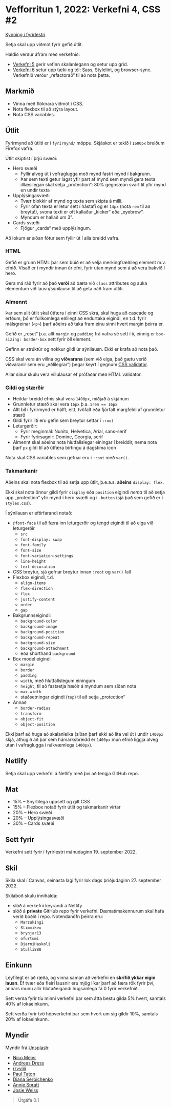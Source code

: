 # Vefforritun 1, 2022: Verkefni 4, CSS #2

[Kynning í fyrirlestri](https://youtu.be/).

Setja skal upp viðmót fyrir gefið útlit.

Haldið verður áfram með verkefnið:

* [Verkefni 5](https://github.com/vefforritun/vef1-2022-v5/) gerir vefinn skalanlegann og setur upp grid.
* [Verkefni 6](https://github.com/vefforritun/vef1-2022-v6/) setur upp tæki og tól: Sass, Stylelint, og browser-sync. Verkefnið verður „refactorað“ til að nota þetta.

## Markmið

* Vinna með flóknara viðmót í CSS.
* Nota flexbox til að stýra layout.
* Nota CSS variables.

## Útlit

Fyrirmynd að útliti er í `fyrirmynd/` möppu. Skjáskot er tekið í `1600px` breiðum Firefox vafra.

Útlit skiptist í þrjú svæði:

* Hero svæði
  * Fyllir alveg út í vefraglugga með mynd fastri mynd í bakgrunn.
  * Þar sem texti getur lagst yfir part af mynd sem myndi gera texta illlæsilegan skal setja „protection“: 80% gegnsæan svart lit yfir mynd en undir texta
* Upplýsingasvæði
  * Tvær blokkir af mynd og texta sem skipta á milli.
  * Fyrir ofan texta er letur sett í hástafi og er `14px` (nota `rem` til að breyta!), svona texti er oft kallaður „kicker“ eða „eyebrow“.
  * Myndum er hallað um 3°.
* Cards svæði
  * Fjögur „cards“ með upplýsingum.

Að lokum er síðan fótur sem fyllir út í alla breidd vafra.

### HTML

Gefið er grunn HTML þar sem búið er að velja merkingfræðileg element m.v. efnið. Vísað er í myndir innan úr efni, fyrir utan mynd sem á að vera bakvið í hero.

Gera má ráð fyrir að það **verði** að bæta við `class` attributes og auka elementum við lausn/sýnilausn til að geta náð fram útliti.

### Almennt

Þar sem allt útlit skal útfæra í einni CSS skrá, skal huga að cascade og erfðum, þó er fullkomlega eðlilegt að endurtaka eigindi, en t.d. fyrir málsgreinar (`<p>`) þarf aðeins að taka fram einu sinni hvert margin þeirra er.

Gefið er „reset“ þ.a. allt `margin` og `padding` frá vafra sé sett í `0`, einnig er `box-sizing: border-box` sett fyrir öll element.

Gefinn er strúktúr og nokkur gildi úr sýnilausn. Ekki er krafa að nota það.

CSS skal vera án villna og **viðvarana** (sem við eiga, það gætu verið viðvaranir sem eru „eðlilegrar“) þegar keyrt í gegnum [CSS validator](https://jigsaw.w3.org/css-validator/).

Allar síður skulu vera villulausar ef prófaðar með HTML validator.

### Gildi og stærðir

* Heildar breidd efnis skal vera `1400px`, miðjað á skjánum
* Grunnletur stærð skal vera `16px` þ.a. `1rem == 16px`
* Allt bil í fyrirmynd er hálft, eitt, tvöfalt eða fjórfalt margfeldi af grunnletur stærð
* Gildi fyrir liti eru gefin sem breytur settar í `:root`
* Leturgerðir:
  * Fyrir meginmál: Nunito, Helvetica, Arial, sans-serif
  * Fyrir fyrirsagnir: Domine, Georgia, serif
* Almennt skal aðeins nota hlutfallslegar einingar í breiddir, nema nota þarf `px` gildi til að útfæra birtingu á dagstíma icon

Nota skal CSS variables sem gefnar eru í `:root` með `var()`.

### Takmarkanir

Aðeins skal nota flexbox til að setja upp útlit, þ.e.a.s. **aðeins** `display: flex`.

Ekki skal nota önnur gildi fyrir `display` eða `position` eigindi _nema_ til að setja upp „protection“ yfir mynd í hero svæði og í `.button` (sjá það sem gefið er í `styles.css`).

Í sýnilausn er eftirfarandi notað:

* `@font-face` til að færa inn leturgerðir og tengd eigindi til að eiga við leturgerðir
  * `src`
  * `font-display: swap`
  * `font-family`
  * `font-size`
  * `font-variation-settings`
  * `line-height`
  * `text-decoration`
* CSS breytur, sjá gefnar breytur innan `:root` og `var()` fall
* Flexbox eigindi, t.d.
  * `align-items`
  * `flex-direction`
  * `flex`
  * `justify-content`
  * `order`
  * `gap`
* Bakgrunnseigindi:
  * `background-color`
  * `background-image`
  * `background-position`
  * `background-repeat`
  * `background-size`
  * `background-attachment`
  * eða shorthand `background`
* Box model eigindi
  * `margin`
  * `border`
  * `padding`
  * `width`, með hlutfallslegum einingum
  * `height`, til að fastsetja hæðir á myndum sem síðan nota 
  * `max-width`
  * staðsetningar eigindi (`top`) til að setja „protection“
* Annað
  * `border-radius`
  * `transform`
  * `object-fit`
  * `object-position`

Ekki þarf að huga að skalanleika (síðan þarf ekki að líta vel út í undir `1400px` skjá, athugið að þar sem hámarksbreidd er `1400px` mun efnið liggja alveg utan í vafraglugga í nákvæmlega `1400px`).

## Netlify

Setja skal upp verkefni á Netlify með því að tengja GitHub repo.

## Mat

* 15% – Snyrtilega uppsett og gilt CSS
* 15% – Flexbox notað fyrir útlit og takmarkanir virtar
* 20% – Hero svæði
* 20% – Upplýsingasvæði
* 30% – Cards svæði

## Sett fyrir

Verkefni sett fyrir í fyrirlestri mánudaginn 19. september 2022.

## Skil

Skila skal í Canvas, seinasta lagi fyrir lok dags þriðjudaginn 27. september 2022.

Skilaboð skulu innihalda:

* slóð á verkefni keyrandi á Netlify
* slóð á **private** GitHub repo fyrir verkefni. Dæmatímakennurum skal hafa verið boðið í repo. Notendanöfn þeirra eru:
  * `MarzukIngi`
  * `Stimmikex`
  * `brynjar13`
  * `ofurtumi`
  * `BjarniHaskoli`
  * `Stulli888`

## Einkunn

Leyfilegt er að ræða, og vinna saman að verkefni en **skrifið ykkar eigin lausn**. Ef tvær eða fleiri lausnir eru mjög líkar þarf að færa rök fyrir því, annars munu allir hlutaðeigandi hugsanlega fá 0 fyrir verkefnið.

Sett verða fyrir tíu minni verkefni þar sem átta bestu gilda 5% hvert, samtals 40% af lokaeinkunn.

Sett verða fyrir tvö hópverkefni þar sem hvort um sig gildir 10%, samtals 20% af lokaeinkunn.

## Myndir

Myndir frá [Unsplash](https://unsplash.com/):

* [Nico Meier](https://unsplash.com/@nicomeier)
* [Andreas Dress](https://unsplash.com/ja/@andreasdress)
* [rrvviiii](https://unsplash.com/@rrvviiii)
* [Paul Taton](https://unsplash.com/es/@paultaton)
* [Diana Serbichenko](https://unsplash.com/@diana_serbichenko)
* [Annie Spratt](https://unsplash.com/@anniespratt)
* [Josie Weiss](https://unsplash.com/es/@scarlettweiss)

> Útgáfa 0.1
